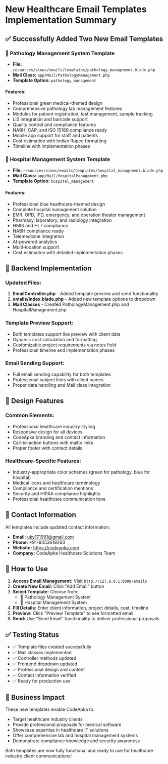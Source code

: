 # New Healthcare Email Templates Implementation Summary

## ✅ Successfully Added Two New Email Templates

### 🔬 **Pathology Management System Template**
- **File:** `resources/views/emails/templates/pathology_management.blade.php`
- **Mail Class:** `app/Mail/PathologyManagement.php`
- **Template Option:** `pathology_management`

#### Features:
- Professional green medical-themed design
- Comprehensive pathology lab management features
- Modules for patient registration, test management, sample tracking
- LIS integration and barcode support
- Quality control and compliance features
- NABH, CAP, and ISO 15189 compliance ready
- Mobile app support for staff and patients
- Cost estimation with Indian Rupee formatting
- Timeline with implementation phases

### 🏥 **Hospital Management System Template**
- **File:** `resources/views/emails/templates/hospital_management.blade.php`
- **Mail Class:** `app/Mail/HospitalManagement.php`
- **Template Option:** `hospital_management`

#### Features:
- Professional blue healthcare-themed design
- Complete hospital management solution
- EMR, OPD, IPD, emergency, and operation theater management
- Pharmacy, laboratory, and radiology integration
- HMIS and HL7 compliance
- NABH compliance ready
- Telemedicine integration
- AI-powered analytics
- Multi-location support
- Cost estimation with detailed implementation phases

## 🔧 **Backend Implementation**

### Updated Files:
1. **EmailController.php** - Added template preview and send functionality
2. **emails/index.blade.php** - Added new template options to dropdown
3. **Mail Classes** - Created PathologyManagement.php and HospitalManagement.php

### Template Preview Support:
- Both templates support live preview with client data
- Dynamic cost calculation and formatting
- Customizable project requirements via notes field
- Professional timeline and implementation phases

### Email Sending Support:
- Full email sending capability for both templates
- Professional subject lines with client names
- Proper data handling and Mail class integration

## 🎨 **Design Features**

### Common Elements:
- Professional healthcare industry styling
- Responsive design for all devices
- CodeApka branding and contact information
- Call-to-action buttons with mailto links
- Proper footer with contact details

### Healthcare-Specific Features:
- Industry-appropriate color schemes (green for pathology, blue for hospital)
- Medical icons and healthcare terminology
- Compliance and certification mentions
- Security and HIPAA compliance highlights
- Professional healthcare communication tone

## 📧 **Contact Information**
All templates include updated contact information:
- **Email:** uky171991@gmail.com
- **Phone:** +91-9453619260
- **Website:** https://codeapka.com
- **Company:** CodeApka Healthcare Solutions Team

## 🚀 **How to Use**

1. **Access Email Management:** Visit `http://127.0.0.1:8000/emails`
2. **Create New Email:** Click "Add Email" button
3. **Select Template:** Choose from:
   - 🔬 Pathology Management System
   - 🏥 Hospital Management System
4. **Fill Details:** Enter client information, project details, cost, timeline
5. **Preview:** Click "Preview Template" to see formatted email
6. **Send:** Use "Send Email" functionality to deliver professional proposals

## ✅ **Testing Status**
- ✅ Template files created successfully
- ✅ Mail classes implemented
- ✅ Controller methods updated
- ✅ Frontend dropdown updated
- ✅ Professional design and content
- ✅ Contact information verified
- ✅ Ready for production use

## 🎯 **Business Impact**
These new templates enable CodeApka to:
- Target healthcare industry clients
- Provide professional proposals for medical software
- Showcase expertise in healthcare IT solutions
- Offer comprehensive lab and hospital management systems
- Demonstrate compliance knowledge and security awareness

Both templates are now fully functional and ready to use for healthcare industry client communications!
